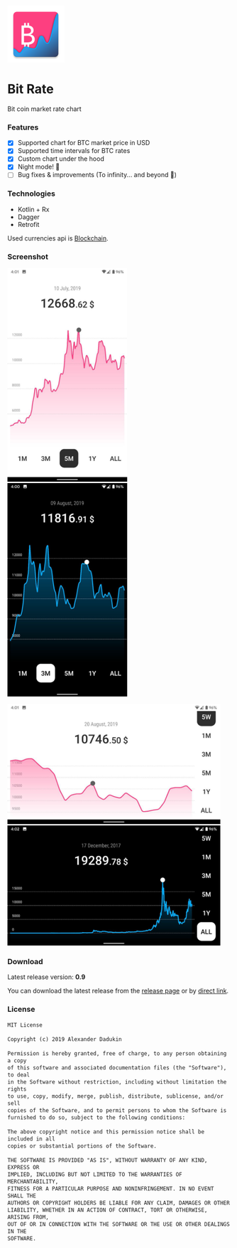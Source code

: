 <img src="https://raw.githubusercontent.com/st235/BitObserver/master/images/icon.png" width="128" height="128">

# Bit Rate

Bit coin market rate chart

### Features

- [x] Supported chart for BTC market price in USD
- [x] Supported time intervals for BTC rates
- [x] Custom chart under the hood
- [x] Night mode! 🌝
- [ ] Bug fixes & improvements (To infinity... and beyond 🚀)

### Technologies
- Kotlin + Rx
- Dagger
- Retrofit

Used currencies api is [Blockchain](https://www.blockchain.com/api/charts_api).

### Screenshot

<img src="https://raw.githubusercontent.com/st235/BitObserver/master/images/daily_interface.jpeg" width="270" height="480"> <img src="https://raw.githubusercontent.com/st235/BitObserver/master/images/nightly_interface.jpeg" width="270" height="480">

<img src="https://raw.githubusercontent.com/st235/BitObserver/master/images/daily_interface_land.jpeg" width="480" height="270"> <img src="https://raw.githubusercontent.com/st235/BitObserver/master/images/nightly_interface_land.jpeg" width="480" height="270">

### Download

Latest release version: **0.9**

You can download the latest release from the [release page](https://github.com/st235/BitObserver/releases) or by [direct link](https://github.com/st235/BitObserver/releases/tag/0.9).

### License

```text
MIT License

Copyright (c) 2019 Alexander Dadukin

Permission is hereby granted, free of charge, to any person obtaining a copy
of this software and associated documentation files (the "Software"), to deal
in the Software without restriction, including without limitation the rights
to use, copy, modify, merge, publish, distribute, sublicense, and/or sell
copies of the Software, and to permit persons to whom the Software is
furnished to do so, subject to the following conditions:

The above copyright notice and this permission notice shall be included in all
copies or substantial portions of the Software.

THE SOFTWARE IS PROVIDED "AS IS", WITHOUT WARRANTY OF ANY KIND, EXPRESS OR
IMPLIED, INCLUDING BUT NOT LIMITED TO THE WARRANTIES OF MERCHANTABILITY,
FITNESS FOR A PARTICULAR PURPOSE AND NONINFRINGEMENT. IN NO EVENT SHALL THE
AUTHORS OR COPYRIGHT HOLDERS BE LIABLE FOR ANY CLAIM, DAMAGES OR OTHER
LIABILITY, WHETHER IN AN ACTION OF CONTRACT, TORT OR OTHERWISE, ARISING FROM,
OUT OF OR IN CONNECTION WITH THE SOFTWARE OR THE USE OR OTHER DEALINGS IN THE
SOFTWARE.

```
